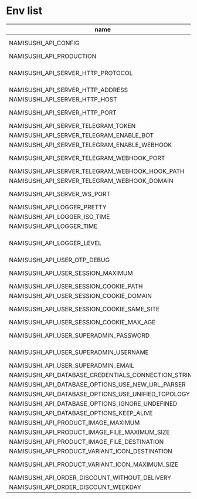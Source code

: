 # Env list

| name                                                 | description          | type            | valid                           |
|------------------------------------------------------|----------------------|-----------------|---------------------------------|
| NAMISUSHI_API_CONFIG                                 | Path to the yml file | string          |                                 |
| NAMISUSHI_API_PRODUCTION                             |                      | boolean         |                                 |
| NAMISUSHI_API_SERVER_HTTP_PROTOCOL                   |                      | string          | enum: <br />-http;<br />-https. |
| NAMISUSHI_API_SERVER_HTTP_ADDRESS                    |                      | string          |                                 |
| NAMISUSHI_API_SERVER_HTTP_HOST                       |                      | string          |                                 |
| NAMISUSHI_API_SERVER_HTTP_PORT                       |                      | integer         | Range: 1...65353                |
| NAMISUSHI_API_SERVER_TELEGRAM_TOKEN                  |                      | string          |                                 |
| NAMISUSHI_API_SERVER_TELEGRAM_ENABLE_BOT             |                      | boolean         |                                 |
| NAMISUSHI_API_SERVER_TELEGRAM_ENABLE_WEBHOOK         |                      | boolean         |                                 |
| NAMISUSHI_API_SERVER_TELEGRAM_WEBHOOK_PORT           |                      | integer         | Range: 1...65353                |
| NAMISUSHI_API_SERVER_TELEGRAM_WEBHOOK_HOOK_PATH      |                      | string          |                                 |
| NAMISUSHI_API_SERVER_TELEGRAM_WEBHOOK_DOMAIN         |                      | string          |                                 |
| NAMISUSHI_API_SERVER_WS_PORT                         |                      | integer         | Range: 1...65353                |
| NAMISUSHI_API_LOGGER_PRETTY                          |                      | boolean         |                                 |
| NAMISUSHI_API_LOGGER_ISO_TIME                        |                      | boolean         |                                 |
| NAMISUSHI_API_LOGGER_TIME                            |                      | boolean         |                                 |
| NAMISUSHI_API_LOGGER_LEVEL                           |                      | string          | enum: <br />-info;<br />-debug. |
| NAMISUSHI_API_USER_OTP_DEBUG                         |                      | boolean         |                                 |
| NAMISUSHI_API_USER_SESSION_MAXIMUM                   |                      | integer         | Range: 1...                     |
| NAMISUSHI_API_USER_SESSION_COOKIE_PATH               |                      | string          |                                 |
| NAMISUSHI_API_USER_SESSION_COOKIE_DOMAIN             |                      | string          |                                 |
| NAMISUSHI_API_USER_SESSION_COOKIE_SAME_SITE          |                      | string, boolean |                                 |
| NAMISUSHI_API_USER_SESSION_COOKIE_MAX_AGE            |                      | integer         |                                 |
| NAMISUSHI_API_USER_SUPERADMIN_PASSWORD               |                      | string          | Length: 6...1024                |
| NAMISUSHI_API_USER_SUPERADMIN_USERNAME               |                      | string          | Length: 1...24                  |
| NAMISUSHI_API_USER_SUPERADMIN_EMAIL                  |                      | string          |                                 |
| NAMISUSHI_API_DATABASE_CREDENTIALS_CONNECTION_STRING |                      | string          |                                 |
| NAMISUSHI_API_DATABASE_OPTIONS_USE_NEW_URL_PARSER    |                      | boolean         |                                 |
| NAMISUSHI_API_DATABASE_OPTIONS_USE_UNIFIED_TOPOLOGY  |                      | boolean         |                                 |
| NAMISUSHI_API_DATABASE_OPTIONS_IGNORE_UNDEFINED      |                      | boolean         |                                 |
| NAMISUSHI_API_DATABASE_OPTIONS_KEEP_ALIVE            |                      | boolean         |                                 |
| NAMISUSHI_API_PRODUCT_IMAGE_MAXIMUM                  |                      | integer         |                                 |
| NAMISUSHI_API_PRODUCT_IMAGE_FILE_MAXIMUM_SIZE        |                      | integer         |                                 |
| NAMISUSHI_API_PRODUCT_IMAGE_FILE_DESTINATION         |                      | string          |                                 |
| NAMISUSHI_API_PRODUCT_VARIANT_ICON_DESTINATION       |                      | string          |                                 |
| NAMISUSHI_API_PRODUCT_VARIANT_ICON_MAXIMUM_SIZE      |                      | integer         | Range: 1...                     |
| NAMISUSHI_API_ORDER_DISCOUNT_WITHOUT_DELIVERY        |                      | integer         |                                 |
| NAMISUSHI_API_ORDER_DISCOUNT_WEEKDAY                 |                      | integer         |                                 |
